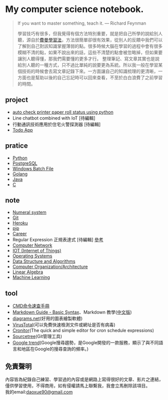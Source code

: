 # My computer science notebook.

> If you want to master something, teach it.
> —  Richard Feynman
>
> 學習技巧有很多，但我覺得有個方法特別重要，就是把自己所學的說給別人聽，源自於[費曼學習法](https://wiki.mbalib.com/zh-tw/%E8%B4%B9%E6%9B%BC%E5%AD%A6%E4%B9%A0%E6%B3%95)，方法很簡單卻很有效果，從別人的反饋中我們可以了解到自己對該知識掌握薄弱的點。很多時候大腦在學習的過程中會有很多模糊不清的點，如果不說出來的話，這些不清楚的點會被忽略掉，但如果要讓別人聽得懂，那我們需要懂的更多才行。
> 整理筆記、寫文章其實也是說給別人聽的一種方式，只不過比單純的說要更為系統。所以我一般在學習某個技術的時候會去寫文章記錄下來。一方面讓自己的知識梳理的更清晰，一方面也是幫助以後的自己忘記時可以回來查看，不至於白白浪費了之前學習的時間。
> 

## project
- [auto check printer paper roll status using python](https://github.com/daoxuewu/pyserial_printer_paperstatus)
- Line chatbot combined with IoT [待編輯]
- 行動通訊技術應用於住宅火警探測器 [待編輯]
- [Todo App](https://github.com/daoxuewu/todolist_app)

## pratice
- [Python](python/python.md)
- [PostgreSQL](PostgreSQL/PostgreSQL.md)
- [Windows Batch File](windows_batch_file/BAT.md)
- [Golang](Golang/Golang.md)
- [Java](Java/Java.md)
- [C](C/C.md)

## note
- [Numeral system](note/num_system.md)
- [Git](note/git_cheat_sheet.md)
- [Heroku](note/heroku_CLI.md)
- [pip](python/python_pip.md)
- [Career](note/career/career.md)
- Regular Expression 正規表達式  [待編輯] [參考](https://5xruby.tw/posts/15min-regular-expression)
- [Computer Network](note/Network.md)
- [IOT (Internet of Things)](note/IOT)
- [Operating Systems](note/OS.md)
- [Data Structure and Algorithms](note/DSA.md)
- [Computer Organization/Architecture](note/computer_architecture.md)
- [Linear Algebra](note/Linear_Algebra.md)
- [Machine Learning](note/machine_learning.md)

## tool
- [CMD命令速查手冊](http://www.cas.idv.tw/Documents/Micorsoft/CMDManual/CMD%E5%91%BD%E4%BB%A4%E9%80%9F%E6%9F%A5%E6%89%8B%E5%86%8A.asp) 
- [Markdown Guide - Basic Syntax](https://www.markdownguide.org/basic-syntax/)、Markdown 教學([中文版](https://gist.github.com/christech1117/6dc5221c177104990767d6490ad8c7ba))
- [diagrams.net](https://app.diagrams.net/?rel=outbound)(好用的圖表繪製軟體) 
- [VirusTotal](https://www.virustotal.com/gui/home/search)(可以免費快速檢測文件或網址是否有病毒)
- [Cronitor](https://crontab.guru/)(The quick and simple editor for cron schedule expressions)
- [Sourcetree](https://www.sourcetreeapp.com/)(Git管理工具)
- [Google trend](https://trends.google.com.tw/trends/?geo=TW)(Google搜尋趨勢，是Google開發的一款服務，顯示了與不同語言和地區在Google的搜尋查詢的頻率。)
## 免責聲明
內容皆為紀錄自己練習、學習過的內容或是網路上寫得很好的文章、影片之連結，僅供學習使用，不得商用，如有侵權請馬上聯繫我，我會立馬刪除該項目。  
我的email:daoxue90@gmail.com
